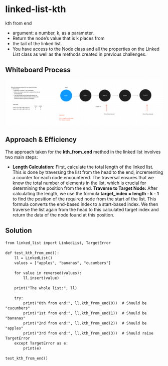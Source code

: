 # linked-list-kth
kth from end
* argument: a number, k, as a parameter.
* Return the node’s value that is k places from 
* the tail of the linked list.
* You have access to the Node class and all the properties on the Linked List class as well as the methods created in previous challenges.

## Whiteboard Process
![White board](./whiteboard.png)

## Approach & Efficiency

The approach taken for the __kth_from_end__ method in the linked list involves two main steps:

* __Length Calculation:__ First, calculate the total length of the linked list. This is done by traversing the list from the head to the end, incrementing a counter for each node encountered. The traversal ensures that we know the total number of elements in the list, which is crucial for determining the position from the end.
__Traverse to Target Node:__ After calculating the length, we use the formula __target_index = length - k - 1__ to find the position of the required node from the start of the list. This formula converts the end-based index to a start-based index. We then traverse the list again from the head to this calculated target index and return the data of the node found at this position.

## Solution
```
from linked_list import LinkedList, TargetError

def test_kth_from_end():
    ll = LinkedList()
    values = ["apples", "bananas", "cucumbers"]

    for value in reversed(values):
        ll.insert(value)

    print("The whole list:", ll)

    try:
        print("0th from end:", ll.kth_from_end(0))  # Should be "cucumbers"
        print("1st from end:", ll.kth_from_end(1))  # Should be "bananas"
        print("2nd from end:", ll.kth_from_end(2))  # Should be "apples"
        print("3rd from end:", ll.kth_from_end(3))  # Should raise TargetError
    except TargetError as e:
        print(e)

test_kth_from_end()

```
